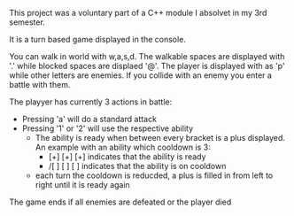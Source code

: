 This project was a voluntary part of a C++ module I absolvet in my 3rd semester.

It is a turn based game displayed in the console.

You can walk in world with w,a,s,d. The walkable spaces are displayed with '.' while blocked spaces are displaed '@'.
The player is displayed with as 'p' while other letters are enemies. If you collide with an enemy you enter a battle with them.

The playyer has currently 3 actions in battle:
- Pressing 'a' will do a standard attack
- Pressing '1' or '2' will use the respective ability
  - The ability is ready when between every bracket is a plus displayed. An example with an ability which cooldown is 3:
    - [+] [+] [+] indicates that the ability is ready
    - /[ ] [ ] [ ] indicates that the ability is on cooldown
  - each turn the cooldown is reducded, a plus is filled in from left to right until it is ready again

The game ends if all enemies are defeated or the player died
